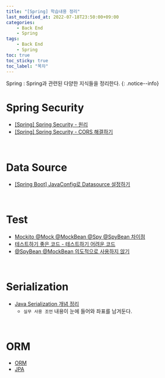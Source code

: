 ```yaml
---
title: "[Spring] 학습내용 정리"
last_modified_at: 2022-07-18T23:50:00+09:00
categories:
    - Back End
    - Spring
tags:
    - Back End
    - Spring
toc: true
toc_sticky: true
toc_label: "목차"
---
```


Spring : Spring과 관련된 다양한 지식들을 정리한다.
{: .notice--info}

# Spring Security

- [[Spring] Spring Security - 원리](/back%20end/spring/spring%20security/spring-security-principle/)
- [[Spring] Spring Security - CORS 해결하기](/back%20end/spring/spring%20security/spring-security-cors-resolution/)


<br>

# Data Source

- [[Spring Boot] JavaConfig로 Datasource 설정하기](https://blog.jiniworld.me/69)

<br>

# Test

- [Mockito @Mock @MockBean @Spy @SpyBean 차이점](https://cobbybb.tistory.com/16#recentEntries)
- [테스트하기 좋은 코드 - 테스트하기 어려운 코드](https://jojoldu.tistory.com/674)
- [@SpyBean @MockBean 의도적으로 사용하지 않기](https://jojoldu.tistory.com/320)

<br>

# Serialization

- [Java Serialization 개념 정리](https://ryan-han.com/post/java/serialization/)
  - `실무 사용 조언` 내용이 눈에 들어와 좌표를 남겨둔다.

<br>

# ORM

- [ORM](/back%20end/orm/orm/)
- [JPA](/back%20end/java/jpa/jpa/)